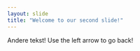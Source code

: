 ```yaml
---
layout: slide
title: "Welcome to our second slide!"
---
```

Andere tekst!
Use the left arrow to go back!
